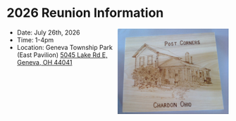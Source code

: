 # 2026 Reunion Information

<p>
    <img src="img/Post_Corners.jpeg" alt="Post Corners" style="float:right;width:50%;">
    <ul>
        <li> Date: July 26th, 2026</li>
        <li> Time: 1-4pm</li>
        <li> Location: Geneva Township Park (East Pavilion) <a href = "https://maps.app.goo.gl/LbU8HLcyhT7gBArH7" target = "_blank">5045 Lake Rd E, Geneva, OH 44041</a></li>
    </ul>
</p>
